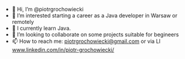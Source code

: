 - 👋 Hi, I’m @piotrgrochowiecki
- 👀 I’m interested starting a career as a Java developer in Warsaw or remotely
- 🌱 I currently learn Java.
- 💞️ I’m looking to collaborate on some projects suitable for begineers 
- 📫 How to reach me: piotrgrochowiecki@gmail.com or via LI www.linkedin.com/in/piotr-grochowiecki/

<!---
piotrgrochowiecki/piotrgrochowiecki is a ✨ special ✨ repository because its `README.md` (this file) appears on your GitHub profile.
You can click the Preview link to take a look at your changes.
--->

